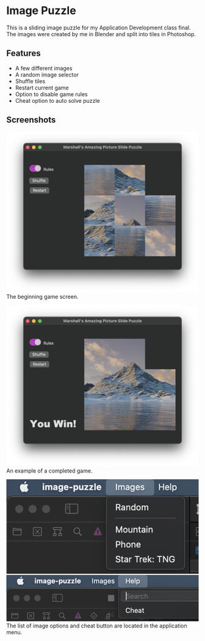 # Image Puzzle

This is a sliding image puzzle for my Application Development class final. The images were created by me in Blender and split into tiles in Photoshop.

## Features

* A few different images
* A random image selector
* Shuffle tiles
* Restart current game
* Option to disable game rules
* Cheat option to auto solve puzzle

## Screenshots

![scrambled image](./scrambled.png)
The beginning game screen.

![Solved puzzle](./win.png)
An example of a completed game.

![image options](./image_options.png)
![cheat](./cheat.png)
The list of image options and cheat button are located in the application menu.
